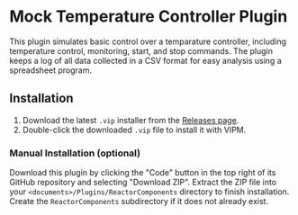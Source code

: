# Mock Temperature Controller Plugin

This plugin simulates basic control over a temparature controller, including 
temperature control, monitoring, start, and stop commands. The plugin keeps a 
log of all data collected in a CSV format for easy analysis using a spreadsheet 
program.

## Installation

1. Download the latest `.vip` installer from the [Releases page](https://github.com/RxnRover/plugin_mock_temperature_controller/releases).  
2. Double-click the downloaded `.vip` file to install it with VIPM.

### Manual Installation (optional)

Download this plugin by clicking the "Code" button in the top right of its 
GitHub repository and selecting "Download ZIP". Extract the ZIP file into your 
`<documents>/Plugins/ReactorComponents` directory to finish installation. 
Create the `ReactorComponents` subdirectory if it does not already exist.
